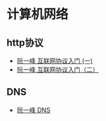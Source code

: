 # 计算机网络

## http协议

- [阮一峰 互联网协议入门 (一)](https://www.ruanyifeng.com/blog/2012/05/internet_protocol_suite_part_i.html)
- [阮一峰 互联网协议入门（二）](https://www.ruanyifeng.com/blog/2012/06/internet_protocol_suite_part_ii.html)

## DNS

- [阮一峰 DNS](http://www.ruanyifeng.com/blog/2016/06/dns.html)